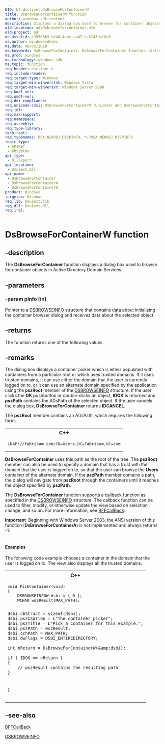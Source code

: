 ```yaml
---
UID: NF:dsclient.DsBrowseForContainerW
title: DsBrowseForContainerW function
author: windows-sdk-content
description: Displays a dialog box used to browse for container objects in Active Directory Domain Services.
old-location: ad\dsbrowseforcontainer.htm
old-project: ad
ms.assetid: c95585b3-bf40-4aee-ae47-ca8f43daf0e6
ms.author: windowssdkdev
ms.date: 08/06/2018
ms.keywords: DsBrowseForContainer, DsBrowseForContainer function [Active Directory], DsBrowseForContainerA, DsBrowseForContainerW, _glines_dsbrowseforcontainer, ad.dsbrowseforcontainer, dsclient/DsBrowseForContainer, dsclient/DsBrowseForContainerA, dsclient/DsBrowseForContainerW
ms.prod: windows
ms.technology: windows-sdk
ms.topic: function
req.header: dsclient.h
req.include-header: 
req.target-type: Windows
req.target-min-winverclnt: Windows Vista
req.target-min-winversvr: Windows Server 2008
req.kmdf-ver: 
req.umdf-ver: 
req.ddi-compliance: 
req.unicode-ansi: DsBrowseForContainerW (Unicode) and DsBrowseForContainerA (ANSI)
req.idl: 
req.max-support: 
req.namespace: 
req.assembly: 
req.type-library: 
tech.root: 
req.typenames: DSA_NEWOBJ_DISPINFO, *LPDSA_NEWOBJ_DISPINFO
topic_type:
 - APIRef
 - kbSyntax
api_type:
 - DllExport
api_location:
 - Dsuiext.dll
api_name:
 - DsBrowseForContainer
 - DsBrowseForContainerA
 - DsBrowseForContainerW
product: Windows
targetos: Windows
req.lib: Dsuiext.lib
req.dll: Dsuiext.dll
req.irql: 
---
```


# DsBrowseForContainerW function


## -description


The <b>DsBrowseForContainer</b> function displays a dialog box used to browse for container objects in Active Directory Domain Services.


## -parameters




### -param pInfo [in]

Pointer to a <a href="https://msdn.microsoft.com/eaa2da41-1ddf-42d3-b721-6649ad49acf1">DSBROWSEINFO</a> structure that contains data about  initializing the container browser dialog and receives data about the selected object.


## -returns



The function returns one of the following values.




## -remarks



The dialog box displays a container picker which is either populated with containers from a particular root or which uses trusted domains. If it uses trusted domains, it can use either the domain that the user is currently logged on to, or it can use an alternate domain specified by the application using the <b>pszRoot</b> member of the <a href="https://msdn.microsoft.com/eaa2da41-1ddf-42d3-b721-6649ad49acf1">DSBROWSEINFO</a> structure. If the user clicks the <b>OK</b> pushbutton or double-clicks an object, <b>IDOK</b> is returned and <b>pszPath</b> contains the ADsPath of the selected object. If the user cancels the dialog box, <b>DsBrowseForContainer</b> returns <b>IDCANCEL</b>.

The <b>pszRoot</b> member contains an ADsPath, which requires the  following form.

<div class="code"><span codelanguage="ManagedCPlusPlus"><table>
<tr>
<th>C++</th>
</tr>
<tr>
<td>
<pre>LDAP://fabrikam.com/CN=Users,DC=Fabrikam,DC=com</pre>
</td>
</tr>
</table></span></div>
<b>DsBrowseForContainer</b> uses this path as the root of the tree.  The <b>pszRoot</b> member can also be used to specify a domain that has a trust with the domain that the user is logged on to, so that the user can browse the <b>Users</b> container of the alternate  domain. If the <b>pszPath</b> member contains a path, the dialog will navigate from <b>pszRoot</b> through the containers until it reaches the object specified by <b>pszPath</b>.

The <b>DsBrowseForContainer</b> function supports a callback function as specified in the <a href="https://msdn.microsoft.com/eaa2da41-1ddf-42d3-b721-6649ad49acf1">DSBROWSEINFO</a> structure. The callback function can be used to filter, modify, or otherwise update the view based on selection change, and so on. For more information, see 
<a href="https://msdn.microsoft.com/91cfef29-3e0a-4dd0-be1a-215827c23143">BFFCallBack</a>.

<div class="alert"><b>Important</b>  Beginning with Windows Server 2003, the ANSI version of this function (<b>DsBrowseForContainerA</b>) is not implemented and always returns -1.</div>
<div> </div>

#### Examples

The following code example chooses a container in the domain that the user is logged on to. The view also displays all the trusted domains.

<div class="code"><span codelanguage="ManagedCPlusPlus"><table>
<tr>
<th>C++</th>
</tr>
<tr>
<td>
<pre>void PickContainer(void)
{
    DSBROWSEINFOW dsbi = { 0 };
    WCHAR wszResult[MAX_PATH];
 
    dsbi.cbStruct = sizeof(dsbi);
    dsbi.pszCaption = L"The container picker";
    dsbi.pszTitle = L"Pick a container for this example.";
    dsbi.pszPath = wszResult;
    dsbi.cchPath = MAX_PATH;
    dsbi.dwFlags = DSBI_ENTIREDIRECTORY;

    int nReturn = DsBrowseForContainerW(&amp;dsbi);
 
    if ( IDOK == nReturn )
    {
        // wszResult contains the resulting path
    }
}</pre>
</td>
</tr>
</table></span></div>



## -see-also




<a href="https://msdn.microsoft.com/91cfef29-3e0a-4dd0-be1a-215827c23143">BFFCallBack</a>



<a href="https://msdn.microsoft.com/eaa2da41-1ddf-42d3-b721-6649ad49acf1">DSBROWSEINFO</a>
 

 

